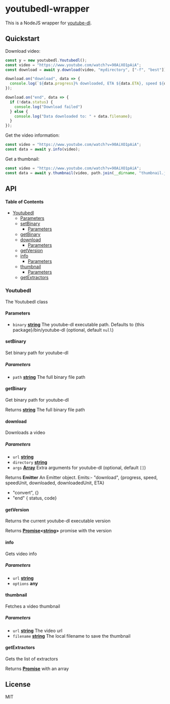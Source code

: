 # youtubedl-wrapper

This is a NodeJS wrapper for [youtube-dl](http://rg3.github.com/youtube-dl/).

## Quickstart

Download video:

```js
const y = new youtubedl.Youtubedl();
const video = "https://www.youtube.com/watch?v=90AiXO1pAiA";
const download = await y.download(video, "mydirectory", ["-f", "best"]);

download.on("download", data => {
  console.log(`${data.progress}% downloaded, ETA ${data.ETA}, speed ${data.speed}${data.speedUnit}, downloaded bytes ${data.downloaded}${data.downloadedUnit}`);
});

download.on("end", data => {
  if (!data.status) {
    console.log("Download failed")
  } else {
    console.log("Data downloaded to: " + data.filename);
  }
});
```

Get the video information:

```js
const video = "https://www.youtube.com/watch?v=90AiXO1pAiA";
const data = await y.info(video);
```

Get a thumbnail:

```js
const video = "https://www.youtube.com/watch?v=90AiXO1pAiA";
const data = await y.thumbnail(video, path.join(__dirname, "thumbnail.jpg"));
```

## API

<!-- Generated by documentation.js. Update this documentation by updating the source code. -->

#### Table of Contents

-   [Youtubedl](#youtubedl)
    -   [Parameters](#parameters)
    -   [setBinary](#setbinary)
        -   [Parameters](#parameters-1)
    -   [getBinary](#getbinary)
    -   [download](#download)
        -   [Parameters](#parameters-2)
    -   [getVersion](#getversion)
    -   [info](#info)
        -   [Parameters](#parameters-3)
    -   [thumbnail](#thumbnail)
        -   [Parameters](#parameters-4)
    -   [getExtractors](#getextractors)

### Youtubedl

The Youtubedl class

#### Parameters

-   `binary` **[string](https://developer.mozilla.org/docs/Web/JavaScript/Reference/Global_Objects/String)** The youtube-dl executable path. Defaults to {this package}/bin/youtube-dl (optional, default `null`)

#### setBinary

Set binary path for youtube-dl

##### Parameters

-   `path` **[string](https://developer.mozilla.org/docs/Web/JavaScript/Reference/Global_Objects/String)** The full binary file path

#### getBinary

Get binary path for youtube-dl

Returns **[string](https://developer.mozilla.org/docs/Web/JavaScript/Reference/Global_Objects/String)** The full binary file path

#### download

Downloads a video

##### Parameters

-   `url` **[string](https://developer.mozilla.org/docs/Web/JavaScript/Reference/Global_Objects/String)** 
-   `directory` **[string](https://developer.mozilla.org/docs/Web/JavaScript/Reference/Global_Objects/String)** 
-   `args` **[Array](https://developer.mozilla.org/docs/Web/JavaScript/Reference/Global_Objects/Array)** Extra arguments for youtube-dl (optional, default `[]`)

Returns **Emitter** An Emitter object. Emits:-   "download", {progress, speed, speedUnit, downloaded, downloadedUnit, ETA}
-   "convert", {}
-   "end" { status, code}

#### getVersion

Returns the current youtube-dl executable version

Returns **[Promise](https://developer.mozilla.org/docs/Web/JavaScript/Reference/Global_Objects/Promise)&lt;[string](https://developer.mozilla.org/docs/Web/JavaScript/Reference/Global_Objects/String)>** promise with the version

#### info

Gets video info

##### Parameters

-   `url` **[string](https://developer.mozilla.org/docs/Web/JavaScript/Reference/Global_Objects/String)** 
-   `options` **any** 

#### thumbnail

Fetches a video thumbnail

##### Parameters

-   `url` **[string](https://developer.mozilla.org/docs/Web/JavaScript/Reference/Global_Objects/String)** The video url
-   `filename` **[string](https://developer.mozilla.org/docs/Web/JavaScript/Reference/Global_Objects/String)** The local filename to save the thumbnail

#### getExtractors

Gets the list of extractors

Returns **[Promise](https://developer.mozilla.org/docs/Web/JavaScript/Reference/Global_Objects/Promise)** with an array

## License

MIT 
